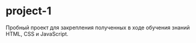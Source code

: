 # project-1
Пробный проект для закрепления полученных в ходе обучения знаний HTML, CSS и JavaScript.
